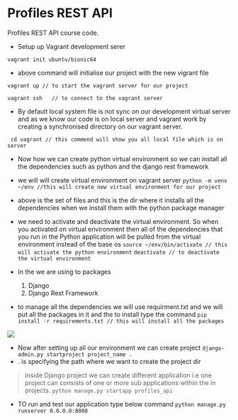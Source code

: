 # Profiles REST API

Profiles REST API course code.

- Setup up Vagrant development serer

`` vagrant init ubuntu/bionic64 ``

- above command will initialise our project with the new vigrant file

``vagrant up // to start the vagrant server for our project  ``

``vagrant ssh   // to connect to the vagrant server ``
- By default local system file is not sync on our development virtual server and as we know our code is on local server and vagrant work by creating a synchronised directory on our vagrant server.


`` cd vagrant // this commend will show you all local file which is on server``  

- Now how we can create python virtual environment so we can install all the dependencies such as python and the django rest framework
- we will will create virtual environment on vagrant server
`` python -m venv ~/env //this will create new virtual environment for our project `` 
- above is the set of files and this is the dir where it installs all the dependencies when we install them with the python package manager
- we need to activate and deactivate the virtual environment. So when you activated on virtual environment then all of the dependencies that you run in the Python application will be pulled from the virtual environment instead of the base os
``source ~/env/bin/activate // this will activate the python environment`` 
``deactivate // to deactivate the virtual environment`` 
- In the we are using to packages 
    1. Django
    2. Django Rest Framework

- to manage all the dependencies we will use requirment.txt and we will put all the packages in it and the to install type the command 
``pip install -r requirements.txt // this will install all the packages ``
<img src="https://share.getcloudapp.com/mXuqvPZB">

- Now after setting up all our environment we can create project 
``django-admin.py startproject project_name . ``
- . is specifying the path where we want to create the project dir
> Inside Django project we can create different application i.e one project can consists of one or more sub applications within the in projects.
``python manage.py startapp profiles_api`` 
- TO run and test our application type below command
``python manage.py runserver 0.0.0.0:8000``
